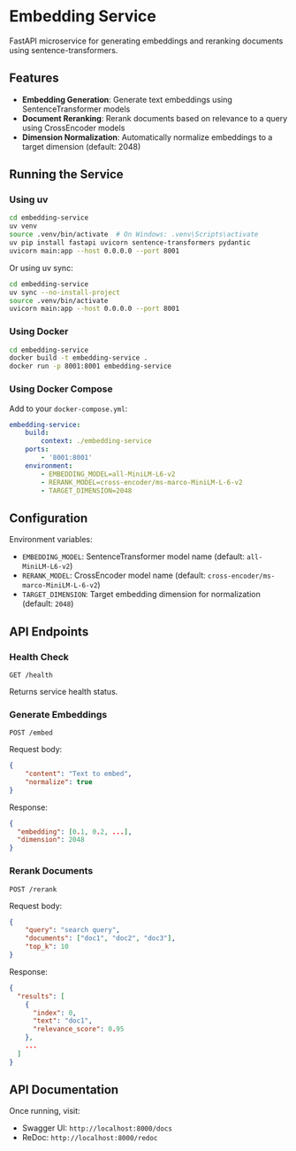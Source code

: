 # Embedding Service

FastAPI microservice for generating embeddings and reranking documents using sentence-transformers.

## Features

- **Embedding Generation**: Generate text embeddings using SentenceTransformer models
- **Document Reranking**: Rerank documents based on relevance to a query using CrossEncoder models
- **Dimension Normalization**: Automatically normalize embeddings to a target dimension (default: 2048)

## Running the Service

### Using uv

```bash
cd embedding-service
uv venv
source .venv/bin/activate  # On Windows: .venv\Scripts\activate
uv pip install fastapi uvicorn sentence-transformers pydantic
uvicorn main:app --host 0.0.0.0 --port 8001
```

Or using uv sync:

```bash
cd embedding-service
uv sync --no-install-project
source .venv/bin/activate
uvicorn main:app --host 0.0.0.0 --port 8001
```

### Using Docker

```bash
cd embedding-service
docker build -t embedding-service .
docker run -p 8001:8001 embedding-service
```

### Using Docker Compose

Add to your `docker-compose.yml`:

```yaml
embedding-service:
    build:
        context: ./embedding-service
    ports:
        - '8001:8001'
    environment:
        - EMBEDDING_MODEL=all-MiniLM-L6-v2
        - RERANK_MODEL=cross-encoder/ms-marco-MiniLM-L-6-v2
        - TARGET_DIMENSION=2048
```

## Configuration

Environment variables:

- `EMBEDDING_MODEL`: SentenceTransformer model name (default: `all-MiniLM-L6-v2`)
- `RERANK_MODEL`: CrossEncoder model name (default: `cross-encoder/ms-marco-MiniLM-L-6-v2`)
- `TARGET_DIMENSION`: Target embedding dimension for normalization (default: `2048`)

## API Endpoints

### Health Check

```
GET /health
```

Returns service health status.

### Generate Embeddings

```
POST /embed
```

Request body:

```json
{
    "content": "Text to embed",
    "normalize": true
}
```

Response:

```json
{
  "embedding": [0.1, 0.2, ...],
  "dimension": 2048
}
```

### Rerank Documents

```
POST /rerank
```

Request body:

```json
{
    "query": "search query",
    "documents": ["doc1", "doc2", "doc3"],
    "top_k": 10
}
```

Response:

```json
{
  "results": [
    {
      "index": 0,
      "text": "doc1",
      "relevance_score": 0.95
    },
    ...
  ]
}
```

## API Documentation

Once running, visit:

- Swagger UI: `http://localhost:8000/docs`
- ReDoc: `http://localhost:8000/redoc`
